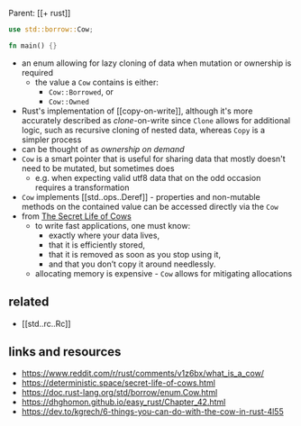 Parent: [[+ rust]]

```rust
use std::borrow::Cow;

fn main() {}
```

- an enum allowing for lazy cloning of data when mutation or ownership is required
  - the value a `Cow` contains is either:
    - `Cow::Borrowed`, or
    - `Cow::Owned`
- Rust's implementation of [[copy-on-write]], although it's more accurately
  described as _clone_-on-write since `Clone` allows for additional logic,
  such as recursive cloning of nested data, whereas `Copy` is a simpler
  process
- can be thought of as _ownership on demand_
- `Cow` is a smart pointer that is useful for sharing data that mostly doesn't
  need to be mutated, but sometimes does
  - e.g. when expecting valid utf8 data that on the odd occasion requires a transformation
- `Cow` implements [[std..ops..Deref]] - properties and non-mutable methods
  on the contained value can be accessed directly via the `Cow`
- from [The Secret Life of Cows](https://deterministic.space/secret-life-of-cows.html)
  - to write fast applications, one must know:
    - exactly where your data lives,
    - that it is efficiently stored,
    - that it is removed as soon as you stop using it,
    - and that you don’t copy it around needlessly.
  - allocating memory is expensive - `Cow` allows for mitigating allocations

## related

- [[std..rc..Rc]]

## links and resources

- https://www.reddit.com/r/rust/comments/v1z6bx/what_is_a_cow/
- https://deterministic.space/secret-life-of-cows.html
- https://doc.rust-lang.org/std/borrow/enum.Cow.html
- https://dhghomon.github.io/easy_rust/Chapter_42.html
- https://dev.to/kgrech/6-things-you-can-do-with-the-cow-in-rust-4l55
